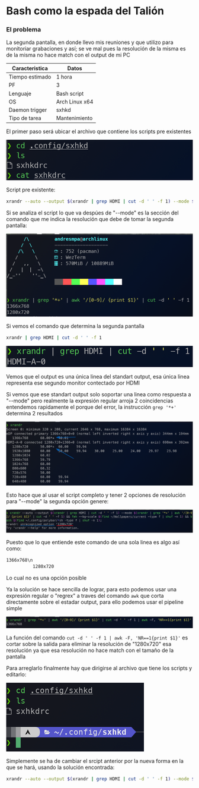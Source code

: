 # Bash como la espada del Talión

### El problema

La segunda pantalla, en donde llevo mis reuniones y que utilizo para monitoriar grabaciones y así; se ve mal pues la resolución de la misma es de la misma no hace match con el output de mi PC

| Caracteristica  | Datos          |
| --------------- | -------------- |
| Tiempo estimado | 1 hora         |
| PF              | 3              |
| Lenguaje        | Bash script    |
| OS              | Arch Linux x64 |
| Daemon trigger  | sxhkd          |
| Tipo de tarea   | Mantenimiento  |

El primer paso será ubicar el archivo que contiene los scripts pre existentes

![Archivo de sxhkd](./maps_file.png "Archivo de sxhkd")

Script pre existente:

```bash
xrandr --auto --output $(xrandr | grep HDMI | cut -d ' ' -f 1) --mode $(xrandr | grep '*+' | awk '/[0-9]/ {print $1}' | cut -d ' ' -f 1) && feh --bg-scale $(find ~/Wallpapers/current -type f | shuf -n 1) &&	bash $(find ~/.config/polybar/*sh -type f | shuf -n 1);
```

Si se analiza el script lo que va despúes de "--mode" es la sección del comando que me indica la resolución que debe de tomar la segunda pantalla:

![Segunda pantalla](./twos_screens.png "Segunda pantalla")

Si vemos el comando que determina la segunda pantalla

```bash
xrandr | grep HDMI | cut -d ' ' -f 1
```

![HDMI](./hdmi.png "HDMI")

Vemos que el output es una única linea del standart output, esa única linea representa ese segundo monitor contectado por HDMI

Si vemos que ese standart output solo soportar una linea como respuesta a "--mode" pero realmente la expresión regular arroja 2 coincidencias entendemos rapidamente el porque del error, la instrucción `grep '*+'` determina 2 resultados

![Error](./regrex_error.png "Error")

Esto hace que al usar el script completo y tener 2 opciones de resolución para "--mode" la segunda opción genere:

![Unrecognized option](./unrecognized_option.png "Unrecognized option")

Puesto que lo que entiende este comando de una sola linea es algo así como:

```bash
1366x768\n
          1280x720
```

Lo cual no es una opción posible

Ya la solución se hace sencilla de lograr, para esto podemos usar una expresión regular o "regrex" a traves del comando `awk` que corta directamente sobre el estadar output, para ello podemos usar el pipeline simple

![Solución encontrada](./solution.png "Solución encontrada")

La función del comando `cut -d ' ' -f 1 | awk -F, 'NR==1{print $1}'` es cortar sobre la salida para eliminar la resolución de "1280x720" esa resolución ya que esa resolución no hace match con el tamaño de la pantalla

Para arreglarlo finalmente hay que dirigirse al archivo que tiene los scripts y editarlo:

![How to fix it](./how_to_fix_it.png "How to fix it")

Simplemente se ha de cambiar el srcipt anterior por la nueva forma en la que se hará, usando la solución encontrada:

```bash
xrandr --auto --output $(xrandr | grep HDMI | cut -d ' ' -f 1) --mode $(xrandr | grep '*+' | awk '/[0-9]/ {print $1}' | cut -d ' ' -f 1 | awk -F, 'NR==1{print $1}') && feh --bg-scale $(find ~/Wallpapers/current -type f | shuf -n 1) &&	bash $(find ~/.config/polybar/*sh -type f | shuf -n 1);
```
